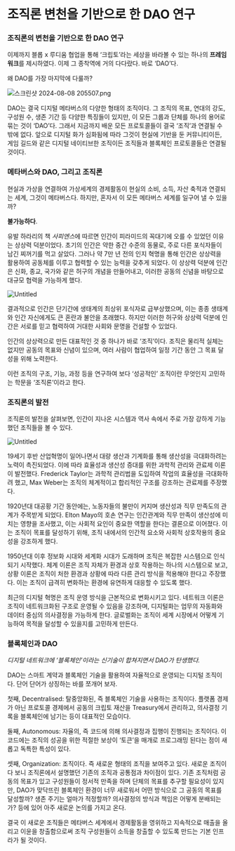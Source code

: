 # 조직론 변천을 기반으로 한 DAO 연구

### 조직론의 변천을 기반으로 한 DAO 연구

  

  이제까지 블롭 x 루디움 협업을 통해  ‘크립토’라는 세상을 바라볼 수 있는 하나의 **프레임워크**를 제시하였다. 이제 그 종착역에 거의 다다랐다. 바로 ‘DAO’다.

왜 DAO를 가장 마지막에 다룰까?

![스크린샷 2024-08-08 205507.png](https://github.com/LudiumAgwn/road-to-global-stage/blob/main/%EC%9B%B93%20%EB%B2%A0%EC%9D%B4%EC%A7%81%EC%8A%A4/basics-images/07-1.What%20is%20DAO.png?raw=true)

  DAO는 결국 디지털 메타버스의 다양한 형태의 조직이다. 그 조직의 목표, 연대의 강도, 구성원 수, 생존 기간 등 다양한 특징들이 있지만, 이 모든 그룹과 단체를 하나의 용어로 묶는 것이 ‘DAO’다. 그래서 지금까지 배운 모든  프로토콜들이 결국 ‘조직’과 연결될 수 밖에 없다. 앞으로 디지털 화가 심화됨에 따라 그것이 현실에 기반을 둔 커뮤니티이든, 게임 길드와 같은 디지털 네이티브한 조직이든 조직들과 블록체인 프로토콜들은 연결될 것이다.

### 메타버스와 DAO, 그리고 조직론

  현실과 가상을 연결하여 가상세계의 경제활동이 현실의 소비, 소득, 자산 축적과 연결되는 세계, 그것이 메타버스다. 하지만, 혼자서 이 모든 메타버스 세계를 일구어 낼 수 있을까?

**불가능하다**.

  유발 하라리의 책 *사피엔스*에 따르면 인간이 피라미드의 꼭대기에 오를 수 있었던 이유는 상상력 덕분이었다. 초기의 인간은 약한 중간 수준의 동물로, 주로 다른 포식자들이 남긴 찌꺼기를 먹고 살았다. 그러나 약 7만 년 전의 인지 혁명을 통해 인간은 상상력을 활용하여 공동체를 이루고 협력할 수 있는 능력을 갖추게 되었다. 이 상상력 덕분에 인간은 신화, 종교, 국가와 같은 허구의 개념을 만들어내고, 이러한 공동의 신념을 바탕으로 대규모 협력을 가능하게 했다.

![Untitled](https://github.com/LudiumAgwn/road-to-global-stage/blob/main/%EC%9B%B93%20%EB%B2%A0%EC%9D%B4%EC%A7%81%EC%8A%A4/basics-images/07-2.DAO%20History.png?raw=true)

  결과적으로 인간은 단기간에 생태계의 최상위 포식자로 급부상했으며, 이는 종종 생태계와 인간 자신에게도 큰 혼란과 불안을 초래했다. 하지만 이러한 허구와 상상력 덕분에 인간은 서로를 믿고 협력하여 거대한 사회와 문명을 건설할 수 있었다.

  인간의 상상력으로 만든 대표적인 것 중 하나가 바로 ‘조직’이다. 조직은 물리적 실체는 없지만 공동의 목표와 신념이 있으며, 여러 사람이 협업하여 일정 기간 동안 그 목표 달성을 위해 노력한다.

  이런 조직의 구조, 기능, 과정 등을 연구하여 보다 ‘성공적인’ 조직이란 무엇인지 고민하는 학문을 ‘조직론’이라고 한다.

### 조직론의 발전

  조직론의 발전을 살펴보면, 인간이 지나온 시스템과 역사 속에서 주로 가장 강하게 기능했던 조직들을 볼 수 있다. 

![Untitled](https://github.com/LudiumAgwn/road-to-global-stage/blob/main/%EC%9B%B93%20%EB%B2%A0%EC%9D%B4%EC%A7%81%EC%8A%A4/basics-images/07-3.DAO%20History-2.png?raw=true)

  19세기 후반 산업혁명이 일어나면서 대량 생산과 기계화를 통해 생산성을 극대화하려는 노력이 촉진되었다. 이에 따라 효율성과 생산성 증대를 위한 과학적 관리와 관료제 이론이 발전했다. Frederick Taylor는 과학적 관리법을 도입하여 작업의 효율성을 극대화하려 했고, Max Weber는 조직의 체계적이고 합리적인 구조를 강조하는 관료제를 주장했다.

  1920년대 대공황 기간 동안에는, 노동자들의 불만이 커지며 생산성과 직무 만족도의 관계가 주목받게 되었다. Elton Mayo의 호손 연구는 인간관계와 직무 만족이 생산성에 미치는 영향을 조사했고, 이는 사회적 요인이 중요한 역할을 한다는 결론으로 이어졌다. 이는 조직이 목표를 달성하기 위해, 조직 내에서의 인간적 요소와 사회적 상호작용의 중요성을 강조하게 했다.

  1950년대 이후 정보화 시대와 세계화 시대가 도래하며 조직은 복잡한 시스템으로 인식되기 시작했다. 체계 이론은 조직 자체가 환경과 상호 작용하는 하나의 시스템으로 보고, 상황 이론은 조직이 처한 환경과 상황에 따라 다른 관리 방식을 적용해야 한다고 주장했다. 이는 조직이 급격히 변화하는 환경에 유연하게 대응할 수 있도록 했다.

최근의 디지털 혁명은 조직 운영 방식을 근본적으로 변화시키고 있다. 네트워크 이론은 조직이 네트워크화된 구조로 운영될 수 있음을 강조하며, 디지털화는 업무의 자동화와 데이터 중심의 의사결정을 가능하게 한다. 글로벌화는 조직이 세계 시장에서 어떻게 기능하여 목적을 달성할 수 있을지를 고민하게 만든다.

### 블록체인과 DAO

*디지털 네트워크에 ‘블록체인’이라는 신기술이 합쳐지면서 DAO가 탄생했다.*

DAO는 스마트 계약과 블록체인 기술을 활용하여 자율적으로 운영되는 디지털 조직이다. 단어 단어가 상징하는 바를 쪼개어 보자.

첫째, Decentralised: 탈중앙화된, 즉 블록체인 기술을 사용하는 조직이다. 플랫폼 경제가 아닌 프로토콜 경제에서 공동의 크립토 재산을 Treasury에서 관리하고, 의사결정 기록을 블록체인에 남기는 등이 대표적인 모습이다.

둘째, Autonomous: 자율의, 즉 코드에 의해 의사결정과 집행이 진행되는 조직이다. 이 코드에는 조직의 성공을 위한 적절한 보상이 ‘토큰’을 매개로 프로그래밍 된다는 점이 새롭고 독특한 특성이 있다.

셋째, Organization: 조직이다. 즉 새로운 형태의 조직을 보여주고 있다. 새로운 조직이다 보니 조직론에서 설명했던 기존의 조직과 공통점과 차이점이 있다. 기존 조직처럼 공동의 목표가 있고 구성원들이 정서적 만족을 하며 단체의 목표를 추구할 필요성이 있지만, DAO가 맞닥뜨린 블록체인 환경이 너무 새로워서 어떤 방식으로 그 공동의 목표를 달성할까? 생존 주기는 얼마가 적정할까? 의사결정의 방식과 책임은 어떻게 분배되는가? 등에 있어 아주 새로운 논의를 가지고 온다.

결국 이 새로운 조직들은 메타버스 세계에서 경제활동을 영위하고 지속적으로 매출을 올리고 이윤을 창출함으로써 조직 구성원들이 소득을 창출할 수 있도록 만드는 기본 인프라가 될 것이다.